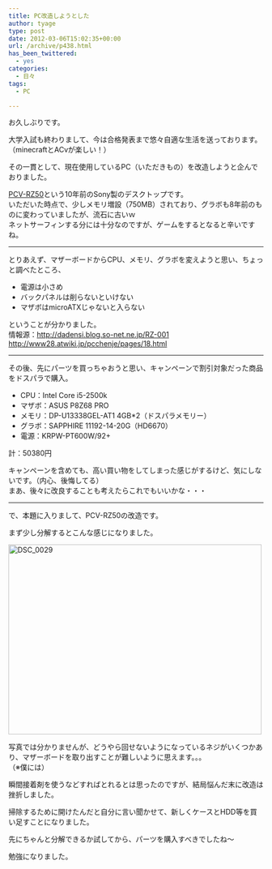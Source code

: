 ```yaml
---
title: PC改造しようとした
author: tyage
type: post
date: 2012-03-06T15:02:35+00:00
url: /archive/p438.html
has_been_twittered:
  - yes
categories:
  - 日々
tags:
  - PC

---
```

<p>お久しぶりです。</p>
<p>大学入試も終わりまして、今は合格発表まで悠々自適な生活を送っております。<br />
（minecraftとACⅴが楽しい！）</p>
<p>その一貫として、現在使用しているPC（いただきもの）を改造しようと企んでおりました。</p>
<p><a href="http://vcl.vaio.sony.co.jp/product/pcv/pcv-rz50.html">PCV-RZ50</a>という10年前のSony製のデスクトップです。<br />
いただいた時点で、少しメモリ増設（750MB）されており、グラボも8年前のものに変わっていましたが、流石に古いｗ<br />
ネットサーフィンする分には十分なのですが、ゲームをするとなると辛いですね。<br />
<!--more--></p>
<hr />
<p>とりあえず、マザーボードからCPU、メモリ、グラボを変えようと思い、ちょっと調べたところ、</p>
<ul>
<li>電源は小さめ</li>
<li>バックパネルは削らないといけない</li>
<li>マザボはmicroATXじゃないと入らない</li>
</ul>
<p>ということが分かりました。<br />
情報源：<a href="：http://dadensi.blog.so-net.ne.jp/RZ-001">http://dadensi.blog.so-net.ne.jp/RZ-001</a>　<a href="http://www28.atwiki.jp/pcchenje/pages/18.html">http://www28.atwiki.jp/pcchenje/pages/18.html</a></p>
<hr />
<p>その後、先にパーツを買っちゃおうと思い、キャンペーンで割引対象だった商品をドスパラで購入。</p>
<ul>
<li>CPU：Intel Core i5-2500k</li>
<li>マザボ：ASUS P8Z68 PRO</li>
<li>メモリ：DP-U13338GEL-AT1 4GB*2（ドスパラメモリー）</li>
<li>グラボ：SAPPHIRE 11192-14-20G（HD6670）</li>
<li>電源：KRPW-PT600W/92+</li>
</ul>
<p>計：50380円</p>
<p>キャンペーンを含めても、高い買い物をしてしまった感じがするけど、気にしないです。（内心、後悔してる）<br />
まあ、後々に改良することも考えたらこれでもいいかな・・・</p>
<hr />
<p>で、本題に入りまして、PCV-RZ50の改造です。</p>
<p>まず少し分解するとこんな感じになりました。</p>
<p><a href="http://www.flickr.com/photos/tyage/6812689480/" title="DSC_0029 by チャゲ, on Flickr"><img src="http://farm8.staticflickr.com/7066/6812689480_21361588bc.jpg" width="500" height="375" alt="DSC_0029"></a></p>
<p>写真では分かりませんが、どうやら回せないようになっているネジがいくつかあり、マザーボードを取り出すことが難しいように思えます。。。<br />
（※僕には）</p>
<p>瞬間接着剤を使うなどすればとれるとは思ったのですが、結局悩んだ末に改造は挫折しました。</p>
<p>掃除するために開けたんだと自分に言い聞かせて、新しくケースとHDD等を買い足すことになりました。</p>
<p>先にちゃんと分解できるか試してから、パーツを購入すべきでしたね～</p>
<p>勉強になりました。</p>

